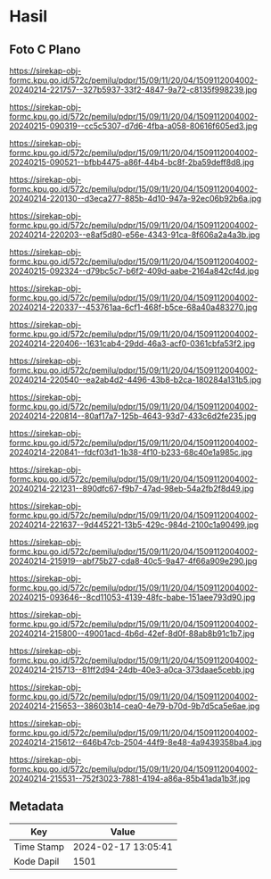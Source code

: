 # Hasil

## Foto C Plano

https://sirekap-obj-formc.kpu.go.id/572c/pemilu/pdpr/15/09/11/20/04/1509112004002-20240214-221757--327b5937-33f2-4847-9a72-c8135f998239.jpg

https://sirekap-obj-formc.kpu.go.id/572c/pemilu/pdpr/15/09/11/20/04/1509112004002-20240215-090319--cc5c5307-d7d6-4fba-a058-80616f605ed3.jpg

https://sirekap-obj-formc.kpu.go.id/572c/pemilu/pdpr/15/09/11/20/04/1509112004002-20240215-090521--bfbb4475-a86f-44b4-bc8f-2ba59deff8d8.jpg

https://sirekap-obj-formc.kpu.go.id/572c/pemilu/pdpr/15/09/11/20/04/1509112004002-20240214-220130--d3eca277-885b-4d10-947a-92ec06b92b6a.jpg

https://sirekap-obj-formc.kpu.go.id/572c/pemilu/pdpr/15/09/11/20/04/1509112004002-20240214-220203--e8af5d80-e56e-4343-91ca-8f606a2a4a3b.jpg

https://sirekap-obj-formc.kpu.go.id/572c/pemilu/pdpr/15/09/11/20/04/1509112004002-20240215-092324--d79bc5c7-b6f2-409d-aabe-2164a842cf4d.jpg

https://sirekap-obj-formc.kpu.go.id/572c/pemilu/pdpr/15/09/11/20/04/1509112004002-20240214-220337--453761aa-6cf1-468f-b5ce-68a40a483270.jpg

https://sirekap-obj-formc.kpu.go.id/572c/pemilu/pdpr/15/09/11/20/04/1509112004002-20240214-220406--1631cab4-29dd-46a3-acf0-0361cbfa53f2.jpg

https://sirekap-obj-formc.kpu.go.id/572c/pemilu/pdpr/15/09/11/20/04/1509112004002-20240214-220540--ea2ab4d2-4496-43b8-b2ca-180284a131b5.jpg

https://sirekap-obj-formc.kpu.go.id/572c/pemilu/pdpr/15/09/11/20/04/1509112004002-20240214-220814--80af17a7-125b-4643-93d7-433c6d2fe235.jpg

https://sirekap-obj-formc.kpu.go.id/572c/pemilu/pdpr/15/09/11/20/04/1509112004002-20240214-220841--fdcf03d1-1b38-4f10-b233-68c40e1a985c.jpg

https://sirekap-obj-formc.kpu.go.id/572c/pemilu/pdpr/15/09/11/20/04/1509112004002-20240214-221231--890dfc67-f9b7-47ad-98eb-54a2fb2f8d49.jpg

https://sirekap-obj-formc.kpu.go.id/572c/pemilu/pdpr/15/09/11/20/04/1509112004002-20240214-221637--9d445221-13b5-429c-984d-2100c1a90499.jpg

https://sirekap-obj-formc.kpu.go.id/572c/pemilu/pdpr/15/09/11/20/04/1509112004002-20240214-215919--abf75b27-cda8-40c5-9a47-4f66a909e290.jpg

https://sirekap-obj-formc.kpu.go.id/572c/pemilu/pdpr/15/09/11/20/04/1509112004002-20240215-093646--8cd11053-4139-48fc-babe-151aee793d90.jpg

https://sirekap-obj-formc.kpu.go.id/572c/pemilu/pdpr/15/09/11/20/04/1509112004002-20240214-215800--49001acd-4b6d-42ef-8d0f-88ab8b91c1b7.jpg

https://sirekap-obj-formc.kpu.go.id/572c/pemilu/pdpr/15/09/11/20/04/1509112004002-20240214-215713--81ff2d94-24db-40e3-a0ca-373daae5cebb.jpg

https://sirekap-obj-formc.kpu.go.id/572c/pemilu/pdpr/15/09/11/20/04/1509112004002-20240214-215653--38603b14-cea0-4e79-b70d-9b7d5ca5e6ae.jpg

https://sirekap-obj-formc.kpu.go.id/572c/pemilu/pdpr/15/09/11/20/04/1509112004002-20240214-215612--646b47cb-2504-44f9-8e48-4a9439358ba4.jpg

https://sirekap-obj-formc.kpu.go.id/572c/pemilu/pdpr/15/09/11/20/04/1509112004002-20240214-215531--752f3023-7881-4194-a86a-85b41ada1b3f.jpg


## Metadata

| Key        | Value               |
| ---------- | ------------------- |
| Time Stamp | 2024-02-17 13:05:41 |
| Kode Dapil | 1501                |



